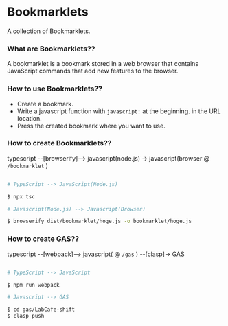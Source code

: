 # Bookmarklets

A collection of Bookmarklets.

### What are Bookmarklets??

A bookmarklet is a bookmark stored in a web browser that contains JavaScript commands that add new features to the browser.

### How to use Bookmarklets??

* Create a bookmark.
* Write a javascript function with `javascript:` at the beginning. in the URL location.
* Press the created bookmark where you want to use.

### How to create Bookmarklets??

typescript --[browserify]--> javascript(node.js) -> javascript(browser  @ `/bookmarklet` )

```sh

# TypeScript --> JavaScript(Node.js)

$ npx tsc

# Javascript(Node.js) --> Javascript(Browser)

$ browserify dist/bookmarklet/hoge.js -o bookmarklet/hoge.js
```

### How to create GAS??

typescript --[webpack]--> javascript( @ `/gas` ) --[clasp]-> GAS

```sh

# TypeScript --> JavaScript

$ npm run webpack

# Javascript --> GAS

$ cd gas/LabCafe-shift
$ clasp push
```

